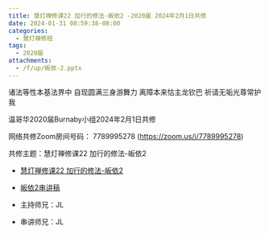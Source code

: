 ```yaml
---
title: 慧灯禅修课22 加行的修法-皈依2 -2020届 2024年2月1日共修
date: 2024-01-31 08:59:38-08:00
categories:
  - 慧灯禅修班
tags:
  - 2020届
attachments:
  - /f/up/皈依-2.pptx
---
```

诸法等性本基法界中 自现圆满三身游舞力
离障本来怙主龙钦巴 祈请无垢光尊常护我

温哥华2020届Burnaby小组2024年2月1日共修

网络共修Zoom房间号码： 7789995278 (<https://zoom.us/j/7789995278>)

共修主题：慧灯禅修课22 加行的修法-皈依2
* [慧灯禅修课22 加行的修法-皈依2](https://fohuifayu.com/index.php/huideng-jiangtang/chanxiuke/zen-04/2542-l17092)
* [皈依2串讲稿](/f/up/皈依-2.pptx)


* 主持师兄：JL
* 串讲师兄：JL